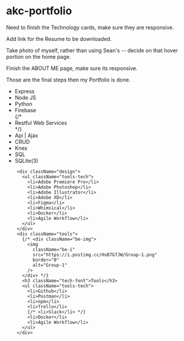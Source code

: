 # akc-portfolio

Need to finish the Technology cards, make sure they are responsive.

Add link for the Resume to be downloaded.

Take photo of myself, rather than using Sean's -- decide on that hover portion on the home page.

Finish the ABOUT ME page, make sure its responsive.

Those are the final steps then my Portfolio is done.

<div className="backend">
          <ul className="be-tech">
            <li>Express</li>
            <li>Node JS</li>
            <li>Python</li>
            <li>Firebase</li>
            {/* <li>Restful Web Services</li> */}
            <li>Api | Ajax</li>
            <li>CRUD</li>
            <li>Knex</li>
            <li>SQL</li>
            <li>SQLite(3)</li>
          </ul>
        </div>

        <div className="design">
          <ul className="tools-tech">
            <li>Adobe Premiere Pro</li>
            <li>Adobe Photoshop</li>
            <li>Adobe Illustrator</li>
            <li>Adobe XD</li>
            <li>Figma</li>
            <li>Whimsical</li>
            <li>Docker</li>
            <li>Agile Workflow</li>
          </ul>
        </div>
        <div className="tools">
          {/* <div className="be-img">
            <img
              className="be-i"
              src="https://i.postimg.cc/HxB7G7JW/Group-1.png"
              border="0"
              alt="Group-1"
            />
          </div> */}
          <h3 className="tech-font">Tools</h3>
          <ul className="tools-tech">
            <li>Github</li>
            <li>Postman</li>
            <li>npm</li>
            <li>Trello</li>
            {/* <li>Slack</li> */}
            <li>Docker</li>
            <li>Agile Workflow</li>
          </ul>
        </div>

